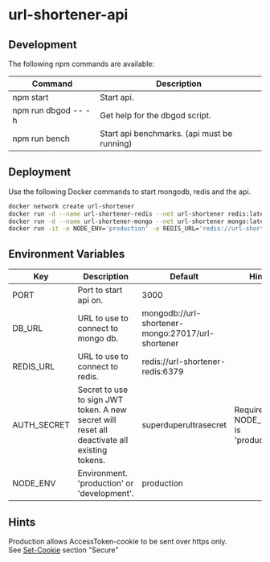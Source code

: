 # url-shortener-api

## Development

The following npm commands are available:

| Command               | Description                                 |
|-----------------------|---------------------------------------------|
| npm start             | Start api.                                  |
| npm run dbgod -- -h   | Get help for the dbgod script.              |
| npm run bench         | Start api benchmarks. (api must be running) |

## Deployment

Use the following Docker commands to start mongodb, redis and the api.

```bash
docker network create url-shortener
docker run -d --name url-shortener-redis --net url-shortener redis:latest
docker run -d --name url-shortener-mongo --net url-shortener mongo:latest
docker run -it -e NODE_ENV='production' -e REDIS_URL='redis://url-shortener-redis:6379' -e DB_URL='mongodb://url-shortener-mongo:27017/url-shortener' -e AUTH_SECRET='' -e PORT='3000' -p 3000:3000 --net url-shortener --name url-shortener-api buffalom/url-shortener-api:latest
```

## Environment Variables

| Key         	| Description                                                                                  	| Default                                           	| Hint                                 	|
|-------------	|----------------------------------------------------------------------------------------------	|---------------------------------------------------	|--------------------------------------	|
| PORT        	| Port to start api on.                                                                        	| 3000                                              	|                                      	|
| DB_URL      	| URL to use to connect to mongo db.                                                           	| mongodb://url-shortener-mongo:27017/url-shortener 	|                                      	|
| REDIS_URL   	| URL to use to connect to redis.                                                              	| redis://url-shortener-redis:6379                  	|                                      	|
| AUTH_SECRET 	| Secret to use to sign JWT token. A new secret will reset all deactivate all existing tokens. 	| superduperultrasecret                             	| Required if NODE_ENV is 'production' 	|
| NODE_ENV    	| Environment. 'production' or 'development'.                                                  	| production                                        	|                                      	|

## Hints

Production allows AccessToken-cookie to be sent over https only.\
See [Set-Cookie](https://developer.mozilla.org/de/docs/Web/HTTP/Headers/Set-Cookie) section "Secure"
